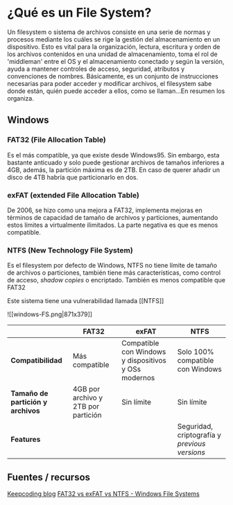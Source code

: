 # ¿Qué es un File System?
Un filesystem o sistema de archivos consiste en una serie de normas y procesos mediante los cuáles se rige la gestión del almacenamiento en un dispositivo. Esto es vital para la organización, lectura, escritura y orden de los archivos contenidos en una unidad de almacenamiento, toma el rol de 'middleman' entre el OS y el almacenamiento conectado y según la versión, ayuda a mantener controles de acceso, seguridad, atributos y convenciones de nombres.
Básicamente, es un conjunto de instrucciones necesarias para poder acceder y modificar archivos, el filesystem sabe donde están, quién puede acceder a ellos, como se llaman...En resumen los organiza.
## Windows
### FAT32 (File Allocation Table)
Es el más compatible, ya que existe desde Windows95. Sin embargo, esta bastante anticuado y solo puede gestionar archivos de tamaños inferiores a 4GB, además, la partición máxima es de 2TB. En caso de querer añadir un disco de 4TB habría que particionarlo en dos.
### exFAT (extended File Allocation Table)
De 2006, se hizo como una mejora a FAT32, implementa mejoras en términos de capacidad de tamaño de archivos y particiones, aumentando estos límites a virtualmente ilimitados.
La parte negativa es que es menos compatible.
### NTFS (New Technology File System)
Es el filesystem por defecto de Windows, NTFS no tiene límite de tamaño de archivos o particiones, también tiene más características, como control de acceso, *shadow copies* o encriptado. También es menos compatible que FAT32

Este sistema tiene una vulnerabilidad llamada [[NTFS]]

![[windows-FS.png|871x379]]


|                                    | FAT32                               | exFAT                                                | NTFS                                          |
| ---------------------------------- | ----------------------------------- | ---------------------------------------------------- | --------------------------------------------- |
| **Compatibilidad**                 | Más compatible                      | Compatible con Windows y dispositivos y OSs modernos | Solo 100% compatible con Windows              |
| **Tamaño de partición y archivos** | 4GB por archivo y 2TB por partición | Sin límite                                           | Sin límite                                    |
| **Features**                       |                                     |                                                      | Seguridad, criptografía y *previous versions* |

## Fuentes / recursos
[Keepcoding blog](https://keepcoding.io/blog/que-es-un-sistema-de-archivos/)
[FAT32 vs exFAT vs NTFS - Windows File Systems](https://youtu.be/bYjQakUxeVY)